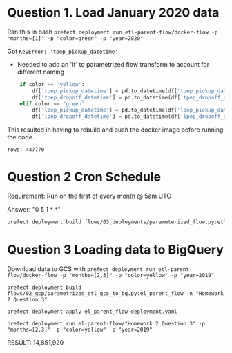 
# Question 1. Load January 2020 data

Ran this in bash
`prefect deployment run etl-parent-flow/docker-flow -p "months=[1]" -p "color=green" -p "year=2020"`

Got `KeyError: 'tpep_pickup_datetime'`
- Needed to add an 'if' to parametrized flow transform to account for different naming

```python
    if color == 'yellow':
        df['tpep_pickup_datetime'] = pd.to_datetime(df['tpep_pickup_datetime'])
        df['tpep_dropoff_datetime'] = pd.to_datetime(df['tpep_dropoff_datetime'])
    elif color == 'green':
        df['lpep_pickup_datetime'] = pd.to_datetime(df['lpep_pickup_datetime'])
        df['lpep_dropoff_datetime'] = pd.to_datetime(df['lpep_dropoff_datetime'])
```

This resulted in having to rebuild and push the docker image before running the code.

`rows: 447770`


# Question 2 Cron Schedule

Requirement: Run on the first of every month @ 5am UTC

Answer: "0 5 1 * *"
```bash
prefect deployment build flows/03_deployments/parameterized_flow.py:etl_parent_flow -n etl3 --cron "0 5 1 * *"  --timezone 'UTC' -a
```

# Question 3 Loading data to BigQuery

Download data to GCS with 
`prefect deployment run etl-parent-flow/docker-flow -p "months=[2,3]" -p "color=yellow" -p "year=2019"`

`prefect deployment build flows/02_gcp/parametrized_etl_gcs_to_bq.py:el_parent_flow -n "Homework 2 Question 3"`

`prefect deployment apply el_parent_flow-deployment.yaml`

`prefect deployment run el-parent-flow/"Homework 2 Question 3" -p "months=[2,3]" -p "color=yellow" -p "year=2019"`

RESULT: 14,851,920